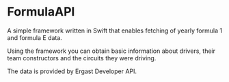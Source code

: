 # FormulaAPI
A simple framework written in Swift that enables fetching of yearly formula 1 and formula E data.      


Using the framework you can obtain basic information about drivers, their team constructors and the circuits they were driving.

The data is provided by Ergast Developer API.